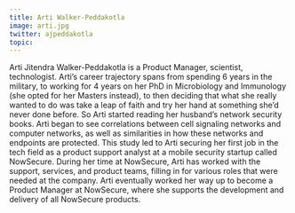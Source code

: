 ```yaml
---
title: Arti Walker-Peddakotla
image: arti.jpg
twitter: ajpeddakotla
topic:
---
```


Arti Jitendra Walker-Peddakotla is a Product Manager, scientist, technologist. Arti’s career trajectory spans from spending 6 years in the military, to working for 4 years on her PhD in Microbiology and Immunology (she opted for her Masters instead), to then deciding that what she really wanted to do was take a leap of faith and try her hand at something she’d never done before. So Arti started reading her husband’s network security books. Arti began to see correlations between cell signaling networks and computer networks, as well as similarities in how these networks and endpoints are protected. This study led to Arti securing her first job in the tech field as a product support analyst at a mobile security startup called NowSecure. During her time at NowSecure, Arti has worked with the support, services, and product teams, filling in for various roles that were needed at the company. Arti eventually worked her way up to become a Product Manager at NowSecure, where she supports the development and delivery of all NowSecure products.  
